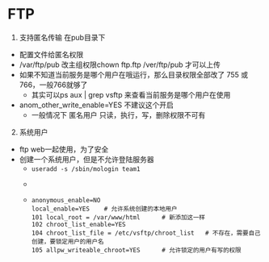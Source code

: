 # FTP

1. 支持匿名传输 在pub目录下 
  -  配置文件给匿名权限
  - /var/ftp/pub 改主组权限chown ftp.ftp /ver/ftp/pub 才可以上传
  - 如果不知道当前服务是哪个用户在哦运行，那么目录权限全部改了 755 或766，一般766就够了
    - 其实可以ps aux | grep vsftp 来查看当前服务是哪个用户在使用
  - anom_other_write_enable=YES 不建议这个开启
    - 一般情况下 匿名用户 只读，执行，写，删除权限不可有
    
2. 系统用户
  - ftp web一起使用，为了安全 
  - 创建一个系统用户，但是不允许登陆服务器
    - ```useradd -s /sbin/mologin team1```
    - ```echo "11111" | passwd --stdin team
    - 
      ```
      anonymous_enable=NO
      local_enable=YES    # 允许系统创建的本地用户
      101 local_root = /var/www/html      # 新添加这一样
      102 chroot_list_enable=YES
      104 chroot_list_file = /etc/vsftp/chroot_list   # 不存在，需要自己创建，要锁定用户的用户名
      105 allpw_writeable_chroot=YES      # 允许锁定的用户有写的权限
      ```
